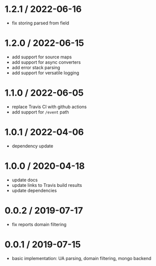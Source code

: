 
1.2.1 / 2022-06-16
==================

 * fix storing parsed from field

1.2.0 / 2022-06-15
==================

 * add support for source maps
 * add support for async converters
 * add error stack parsing
 * add support for versatile logging

1.1.0 / 2022-06-05
==================

 * replace Travis CI with github actions
 * add support for `/event` path

1.0.1 / 2022-04-06
==================

 * dependency update

1.0.0 / 2020-04-18
==================

 * update docs
 * update links to Travis build results
 * update dependencies

0.0.2 / 2019-07-17
==================

 * fix reports domain filtering

0.0.1 / 2019-07-15
==================

 * basic implementation: UA parsing, domain filtering, mongo backend
